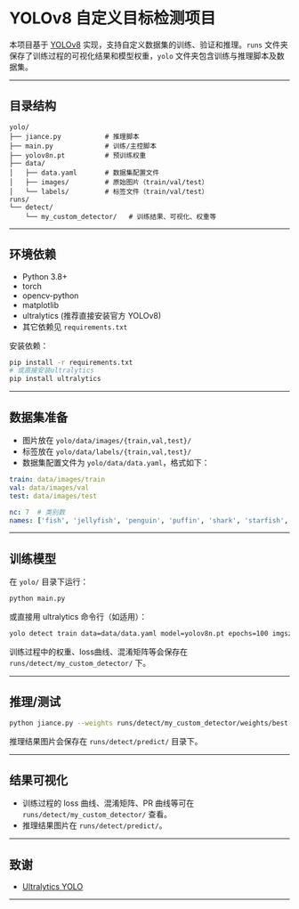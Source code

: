 # YOLOv8 自定义目标检测项目

本项目基于 [YOLOv8](https://github.com/ultralytics/ultralytics) 实现，支持自定义数据集的训练、验证和推理。`runs` 文件夹保存了训练过程的可视化结果和模型权重，`yolo` 文件夹包含训练与推理脚本及数据集。

---

## 目录结构

```
yolo/
├── jiance.py           # 推理脚本
├── main.py             # 训练/主控脚本
├── yolov8n.pt          # 预训练权重
├── data/
│   ├── data.yaml       # 数据集配置文件
│   ├── images/         # 原始图片（train/val/test）
│   └── labels/         # 标签文件（train/val/test）
runs/
└── detect/
    └── my_custom_detector/   # 训练结果、可视化、权重等
```

---

## 环境依赖

- Python 3.8+
- torch
- opencv-python
- matplotlib
- ultralytics (推荐直接安装官方 YOLOv8)
- 其它依赖见 `requirements.txt`

安装依赖：
```bash
pip install -r requirements.txt
# 或直接安装ultralytics
pip install ultralytics
```

---

## 数据集准备

- 图片放在 `yolo/data/images/{train,val,test}/`
- 标签放在 `yolo/data/labels/{train,val,test}/`
- 数据集配置文件为 `yolo/data/data.yaml`，格式如下：

```yaml
train: data/images/train
val: data/images/val
test: data/images/test

nc: 7  # 类别数
names: ['fish', 'jellyfish', 'penguin', 'puffin', 'shark', 'starfish', 'stingray'] #类别名称
```

---

## 训练模型

在 `yolo/` 目录下运行：

```bash
python main.py
```
或直接用 ultralytics 命令行（如适用）：

```bash
yolo detect train data=data/data.yaml model=yolov8n.pt epochs=100 imgsz=640
```

训练过程中的权重、loss曲线、混淆矩阵等会保存在 `runs/detect/my_custom_detector/` 下。

---

## 推理/测试

```bash
python jiance.py --weights runs/detect/my_custom_detector/weights/best.pt --source data/images/test/
```
推理结果图片会保存在 `runs/detect/predict/` 目录下。

---

## 结果可视化

- 训练过程的 loss 曲线、混淆矩阵、PR 曲线等可在 `runs/detect/my_custom_detector/` 查看。
- 推理结果图片在 `runs/detect/predict/`。

---

## 致谢

- [Ultralytics YOLO](https://github.com/ultralytics/ultralytics)

---
